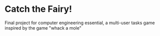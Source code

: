 # Catch the Fairy!
Final project for computer engineering essential, a multi-user tasks game inspired by the game "whack a mole"